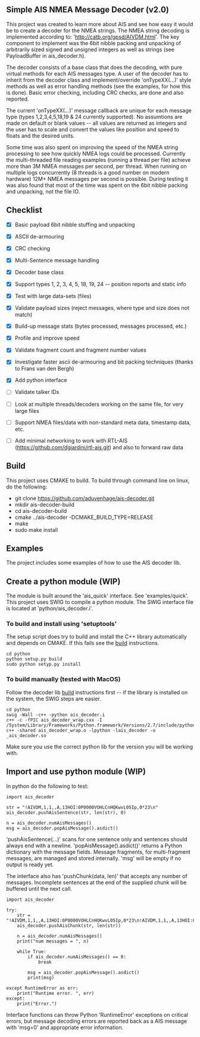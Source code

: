## Simple AIS NMEA Message Decoder (v2.0)
This project was created to learn more about AIS and see how easy it would be to create a decoder for the NMEA strings. The NMEA string decoding is implemented according to: 'http://catb.org/gpsd/AIVDM.html'.  The key component to implement was the 6bit nibble packing and unpacking of arbitrarily sized signed and unsigned integers as well as strings (see PayloadBuffer in ais_decoder.h).

The decoder consists of a base class that does the decoding, with pure virtual methods for each AIS messages type.  A user of the decoder has to inherit from the decoder class and implement/override 'onTypeXX(...)' style methods as well as error handling methods (see the examples, for how this is done).  Basic error checking, including CRC checks, are done and also reported.

The current 'onTypeXX(...)' message callback are unique for each message type (types 1,2,3,4,5,18,19 & 24 currently supported).  No assumtions are made on default or blank values -- all values are returned as integers and the user has to scale and convert the values like position and speed to floats and the desired units.

Some time was also spent on improving the speed of the NMEA string processing to see how quickly NMEA logs could be processed.  Currently the multi-threaded file reading examples (running a thread per file) achieve more than 3M NMEA messages per second, per thread.  When running on multiple logs concurrently (8 threads is a good number on modern hardware) 12M+ NMEA messages per second is possible.  During testing it was also found that most of the time was spent on the 6bit nibble packing and unpacking, not the file IO.


## Checklist
- [x] Basic payload 6bit nibble stuffing and unpacking
- [x] ASCII de-armouring
- [x] CRC checking
- [x] Multi-Sentence message handling
- [x] Decoder base class
- [x] Support types 1, 2, 3, 4, 5, 18, 19, 24 -- position reports and static info
- [x] Test with large data-sets (files)
- [x] Validate payload sizes (reject messages, where type and size does not match)
- [x] Build-up message stats (bytes processed, messages processed, etc.)
- [x] Profile and improve speed 
- [x] Validate fragment count and fragment number values
- [x] Investigate faster ascii de-armouring and bit packing techniques (thanks to Frans van den Bergh)
- [x] Add python interface

- [ ] Validate talker IDs
- [ ] Look at multiple threads/decoders working on the same file, for very large files
- [ ] Support NMEA files/data with non-standard meta data, timestamp data, etc.
- [ ] Add minimal networking to work with RTL-AIS (https://github.com/dgiardini/rtl-ais.git) and also to forward raw data

## Build
This project uses CMAKE to build.  To build through command line on linux, do the following:

- git clone https://github.com/aduvenhage/ais-decoder.git
- mkdir ais-decoder-build
- cd ais-decoder-build
- cmake ../ais-decoder -DCMAKE_BUILD_TYPE=RELEASE
- make
- sudo make install


## Examples
The project includes some examples of how to use the AIS decoder lib.


## Create a python module (WIP)
The module is built around the 'ais_quick' interface. See 'examples/quick'. This project uses SWIG to compile a python module.  The SWIG interface file is located at 'python/ais_decoder.i'.

### To build and install using 'setuptools'
The setup script does try to build and install the C++ library automatically and depends on CMAKE.  If this fails see the [build](#build) instructions.

```
cd python
python setup.py build
sudo python setyp.py install
```

### To build manually (tested with MacOS)
Follow the decoder lib [build](#build) instructions first -- if the library is installed on the system, the SWIG steps are easier.

```
cd python
swig -Wall -c++ -python ais_decoder.i
c++ -c -fPIC ais_decoder_wrap.cxx -I /System/Library/Frameworks/Python.framework/Versions/2.7/include/python2.7/
c++ -shared ais_decoder_wrap.o -lpython -lais_decoder -o _ais_decoder.so
```

Make sure you use the correct python lib for the version you will be working with.


## Import and use python module (WIP)
In python do the following to test:

```
import ais_decoder

str = "!AIVDM,1,1,,A,13HOI:0P0000VOHLCnHQKwvL05Ip,0*23\n"
ais_decoder.pushAisSentence(str, len(str), 0)

n = ais_decoder.numAisMessages()
msg = ais_decoder.popAisMessage().asdict()
```


'pushAisSentence(...)' scans for one sentence only and sentences should always end with a newline.  'popAisMessage().asdict()' returns a Python dictionary with the message fields. Message fragments, for multi-fragment messages, are managed and stored internally.  'msg' will be empty if no output is ready yet.

The interface also has 'pushChunk(data, len)' that accepts any number of messages. Incomplete sentences at the end of the supplied chunk will be buffered until the next call.

```
import ais_decoder

try:
    str = "!AIVDM,1,1,,A,13HOI:0P0000VOHLCnHQKwvL05Ip,0*23\n!AIVDM,1,1,,A,13HOI:0P0000VOHLCnHQKwvL05Ip,0*23\n!AIVDM,1,1,,A,13HOI:0P0000VOHLCnHQKwvL05Ip,0*23\n!AIVDM,1,1,,A,13HOI:0P0000VOHLCnHQKwvL05Ip,0*23\n!AIVDM,1,1,,A,13HOI:0P0000VOHLCnHQKwvL05Ip,0*23\n!AIVDM,1,1,,A,13HOI:0P0000VOHLCnHQKwvL05Ip,0*23\n!AIVDM,1,1,,A,13HOI:0P0000VOHLCnHQKwvL05Ip,0*23\n!AIVDM,1,1,,A,13HOI:0P0000VOHLCnHQKwvL05Ip,0*23\n!AIVDM,1,1,,A,13HOI:0P0000VOHLCnHQKwvL05Ip,0*23\n!AIVDM,1,1,,A,13HOI:0P0000VOHLCnHQKwvL05Ip,0*23\n!AIVDM,1,1,,A,13HOI:0P0000VOHLCnHQKwvL05Ip,0*23\n"
    ais_decoder.pushAisChunk(str, len(str))

    n = ais_decoder.numAisMessages()
    print("num messages = ", n)

    while True:
        if ais_decoder.numAisMessages() == 0:
            break

        msg = ais_decoder.popAisMessage().asdict()
        print(msg)

except RuntimeError as err:
    print("Runtime error. ", err)
except:
    print("Error.")
```

Interface functions can throw Python 'RuntimeError' exceptions on critical errors, but message decoding errors are reported back as a AIS message with 'msg=0' and appropriate error information.
